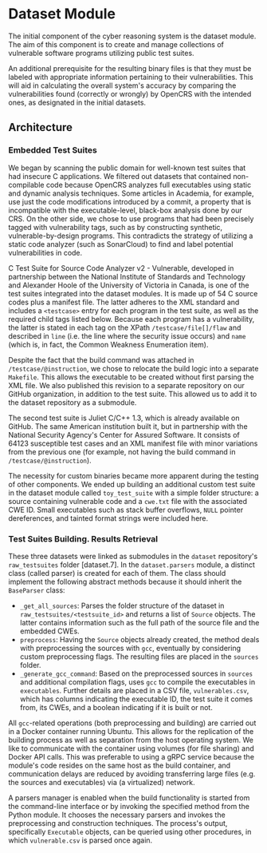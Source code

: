 # Dataset Module

The initial component of the cyber reasoning system is the dataset module. The aim of this component is to create and manage collections of vulnerable software programs utilizing public test suites.

An additional prerequisite for the resulting binary files is that they must be labeled with appropriate information pertaining to their vulnerabilities. This will aid in calculating the overall system's accuracy by comparing the vulnerabilities found (correctly or wrongly) by OpenCRS with the intended ones, as designated in the initial datasets.

## Architecture

### Embedded Test Suites

We began by scanning the public domain for well-known test suites that had insecure C applications. We filtered out datasets that contained non-compilable code because OpenCRS analyzes full executables using static and dynamic analysis techniques. Some articles in Academia, for example, use just the code modifications introduced by a commit, a property that is incompatible with the executable-level, black-box analysis done by our CRS. On the other side, we chose to use programs that had been precisely tagged with vulnerability tags, such as by constructing synthetic, vulnerable-by-design programs. This contradicts the strategy of utilizing a static code analyzer (such as SonarCloud) to find and label potential vulnerabilities in code.

C Test Suite for Source Code Analyzer v2 - Vulnerable, developed in partnership between the National Institute of Standards and Technology and Alexander Hoole of the University of Victoria in Canada, is one of the test suites integrated into the dataset modules. It is made up of 54 C source codes plus a manifest file. The latter adheres to the XML standard and includes a `<testcase>` entry for each program in the test suite, as well as the required child tags listed below. Because each program has a vulnerability, the latter is stated in each tag on the XPath `/testcase/file[]/flaw` and described in `line` (i.e. the line where the security issue occurs) and `name` (which is, in fact, the Common Weakness Enumeration item).

Despite the fact that the build command was attached in `/testcase/@instruction`, we chose to relocate the build logic into a separate `Makefile`. This allows the executable to be created without first parsing the XML file. We also published this revision to a separate repository on our GitHub organization, in addition to the test suite. This allowed us to add it to the dataset repository as a submodule.

The second test suite is Juliet C/C++ 1.3, which is already available on GitHub. The same American institution built it, but in partnership with the National Security Agency's Center for Assured Software. It consists of 64123 susceptible test cases and an XML manifest file with minor variations from the previous one (for example, not having the build command in `/testcase/@instruction`).

The necessity for custom binaries became more apparent during the testing of other components. We ended up building an additional custom test suite in the dataset module called `toy_test_suite` with a simple folder structure: a source containing vulnerable code and a `cwe.txt` file with the associated CWE ID. Small executables such as stack buffer overflows, `NULL` pointer dereferences, and tainted format strings were included here.

### Test Suites Building. Results Retrieval

These three datasets were linked as submodules in the `dataset` repository's `raw_testsuites` folder [dataset.7]. In the `dataset.parsers` module, a distinct class (called parser) is created for each of them. The class should implement the following abstract methods because it should inherit the `BaseParser` class:

- `_get_all_sources`: Parses the folder structure of the dataset in `raw_testsuites/<testsuite_id>` and returns a list of `Source` objects. The latter contains information such as the full path of the source file and the embedded CWEs.
- `preprocess`: Having the `Source` objects already created, the method deals with preprocessing the sources with `gcc`, eventually by considering custom preprocessing flags. The resulting files are placed in the `sources` folder.
- `_generate_gcc_command`: Based on the preprocessed sources in `sources` and additional compilation flags, uses `gcc` to compile the executables in `executables`. Further details are placed in a CSV file, `vulnerables.csv`, which has columns indicating the executable ID, the test suite it comes from, its CWEs, and a boolean indicating if it is built or not.

All `gcc`-related operations (both preprocessing and building) are carried out in a Docker container running Ubuntu. This allows for the replication of the building process as well as separation from the host operating system. We like to communicate with the container using volumes (for file sharing) and Docker API calls. This was preferable to using a gRPC service because the module's code resides on the same host as the build container, and communication delays are reduced by avoiding transferring large files (e.g. the sources and executables) via (a virtualized) network.

A parsers manager is enabled when the build functionality is started from the command-line interface or by invoking the specified method from the Python module. It chooses the necessary parsers and invokes the preprocessing and construction techniques. The process's output, specifically `Executable` objects, can be queried using other procedures, in which `vulnerable.csv` is parsed once again.
